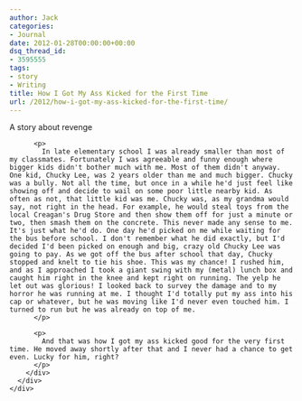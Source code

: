 ```yaml
---
author: Jack
categories:
- Journal
date: 2012-01-28T00:00:00+00:00
dsq_thread_id:
- 3595555
tags:
- story
- Writing
title: How I Got My Ass Kicked for the First Time
url: /2012/how-i-got-my-ass-kicked-for-the-first-time/
---
```


<div>
  <div>
    <div>
      <div>
        <div>
          <span>A story about revenge</span> 
          
          <p>
            In late elementary school I was already smaller than most of my classmates. Fortunately I was agreeable and funny enough where bigger kids didn't bother much with me. Most of them didn't anyway. One kid, Chucky Lee, was 2 years older than me and much bigger. Chucky was a bully. Not all the time, but once in a while he'd just feel like showing off and decide to wail on some poor little nearby kid. As often as not, that little kid was me. Chucky was, as my grandma would say, not right in the head. For example, he would steal toys from the local Creagan's Drug Store and then show them off for just a minute or two, then smash them on the concrete. This never made any sense to me. It's just what he'd do. One day he'd picked on me while waiting for the bus before school. I don't remember what he did exactly, but I'd decided I'd been picked on enough and big, crazy old Chucky Lee was going to pay. As we got off the bus after school that day, Chucky stopped and knelt to tie his shoe. This was my chance! I rushed him, and as I approached I took a giant swing with my (metal) lunch box and caught him right in the knee and kept right on running. The yelp he let out was glorious! I looked back to survey the damage and to my horror he was running at me. I thought I'd totally put my ass into his cap or whatever, but he was moving like I'd never even touched him. I turned to run but he was already on top of me.
          </p>
          
          <p>
            And that was how I got my ass kicked good for the very first time. He moved away shortly after that and I never had a chance to get even. Lucky for him, right?
          </p>
        </div>
      </div>
    </div>
  </div>
</div>